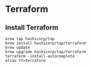 # Terraform

## Install Terraform

```shell
brew tap hashicorp/tap
brew install hashicorp/tap/terraform
brew update
brew upgrade hashicorp/tap/terraform
terraform -install-autocomplete
alias tf=terraform
```